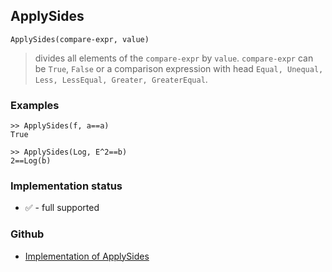 ## ApplySides

```
ApplySides(compare-expr, value) 
```

> divides all elements of the `compare-expr` by `value`. `compare-expr` can be `True`, `False` or a comparison expression with head `Equal, Unequal, Less, LessEqual, Greater, GreaterEqual`. 

### Examples

```
>> ApplySides(f, a==a) 
True      
 
>> ApplySides(Log, E^2==b)    
2==Log(b)
```
    






### Implementation status

* &#x2705; - full supported

### Github

* [Implementation of ApplySides](https://github.com/axkr/symja_android_library/blob/master/symja_android_library/matheclipse-core/src/main/java/org/matheclipse/core/builtin/SidesFunctions.java#L80) 
